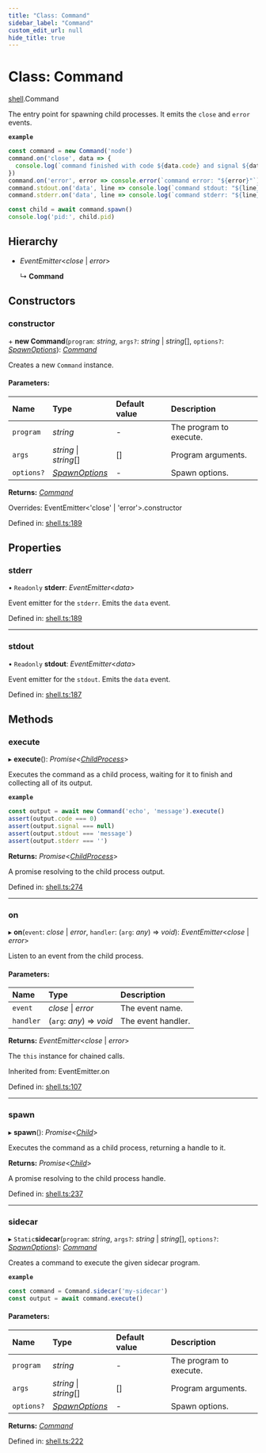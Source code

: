 ```yaml
---
title: "Class: Command"
sidebar_label: "Command"
custom_edit_url: null
hide_title: true
---
```


# Class: Command

[shell](../modules/shell.md).Command

The entry point for spawning child processes.
It emits the `close` and `error` events.

**`example`** 
```typescript
const command = new Command('node')
command.on('close', data => {
  console.log(`command finished with code ${data.code} and signal ${data.signal}`)
})
command.on('error', error => console.error(`command error: "${error}"`))
command.stdout.on('data', line => console.log(`command stdout: "${line}"`))
command.stderr.on('data', line => console.log(`command stderr: "${line}"`))

const child = await command.spawn()
console.log('pid:', child.pid)
```

## Hierarchy

* *EventEmitter*<*close* \| *error*\>

  ↳ **Command**

## Constructors

### constructor

\+ **new Command**(`program`: *string*, `args?`: *string* \| *string*[], `options?`: [*SpawnOptions*](../interfaces/shell.spawnoptions.md)): [*Command*](shell.command.md)

Creates a new `Command` instance.

#### Parameters:

Name | Type | Default value | Description |
:------ | :------ | :------ | :------ |
`program` | *string* | - | The program to execute.   |
`args` | *string* \| *string*[] | [] | Program arguments.   |
`options?` | [*SpawnOptions*](../interfaces/shell.spawnoptions.md) | - | Spawn options.    |

**Returns:** [*Command*](shell.command.md)

Overrides: EventEmitter&lt;&#x27;close&#x27; | &#x27;error&#x27;&gt;.constructor

Defined in: [shell.ts:189](https://github.com/tauri-apps/tauri/blob/a68b4ee8/tooling/api/src/shell.ts#L189)

## Properties

### stderr

• `Readonly` **stderr**: *EventEmitter*<*data*\>

Event emitter for the `stderr`. Emits the `data` event.

Defined in: [shell.ts:189](https://github.com/tauri-apps/tauri/blob/a68b4ee8/tooling/api/src/shell.ts#L189)

___

### stdout

• `Readonly` **stdout**: *EventEmitter*<*data*\>

Event emitter for the `stdout`. Emits the `data` event.

Defined in: [shell.ts:187](https://github.com/tauri-apps/tauri/blob/a68b4ee8/tooling/api/src/shell.ts#L187)

## Methods

### execute

▸ **execute**(): *Promise*<[*ChildProcess*](../interfaces/shell.childprocess.md)\>

Executes the command as a child process, waiting for it to finish and collecting all of its output.

**`example`** 
```typescript
const output = await new Command('echo', 'message').execute()
assert(output.code === 0)
assert(output.signal === null)
assert(output.stdout === 'message')
assert(output.stderr === '')
```

**Returns:** *Promise*<[*ChildProcess*](../interfaces/shell.childprocess.md)\>

A promise resolving to the child process output.

Defined in: [shell.ts:274](https://github.com/tauri-apps/tauri/blob/a68b4ee8/tooling/api/src/shell.ts#L274)

___

### on

▸ **on**(`event`: *close* \| *error*, `handler`: (`arg`: *any*) => *void*): *EventEmitter*<*close* \| *error*\>

Listen to an event from the child process.

#### Parameters:

Name | Type | Description |
:------ | :------ | :------ |
`event` | *close* \| *error* | The event name.   |
`handler` | (`arg`: *any*) => *void* | The event handler.    |

**Returns:** *EventEmitter*<*close* \| *error*\>

The `this` instance for chained calls.

Inherited from: EventEmitter.on

Defined in: [shell.ts:107](https://github.com/tauri-apps/tauri/blob/a68b4ee8/tooling/api/src/shell.ts#L107)

___

### spawn

▸ **spawn**(): *Promise*<[*Child*](shell.child.md)\>

Executes the command as a child process, returning a handle to it.

**Returns:** *Promise*<[*Child*](shell.child.md)\>

A promise resolving to the child process handle.

Defined in: [shell.ts:237](https://github.com/tauri-apps/tauri/blob/a68b4ee8/tooling/api/src/shell.ts#L237)

___

### sidecar

▸ `Static`**sidecar**(`program`: *string*, `args?`: *string* \| *string*[], `options?`: [*SpawnOptions*](../interfaces/shell.spawnoptions.md)): [*Command*](shell.command.md)

Creates a command to execute the given sidecar program.

**`example`** 
```typescript
const command = Command.sidecar('my-sidecar')
const output = await command.execute()
```

#### Parameters:

Name | Type | Default value | Description |
:------ | :------ | :------ | :------ |
`program` | *string* | - | The program to execute.   |
`args` | *string* \| *string*[] | [] | Program arguments.   |
`options?` | [*SpawnOptions*](../interfaces/shell.spawnoptions.md) | - | Spawn options.   |

**Returns:** [*Command*](shell.command.md)

Defined in: [shell.ts:222](https://github.com/tauri-apps/tauri/blob/a68b4ee8/tooling/api/src/shell.ts#L222)
